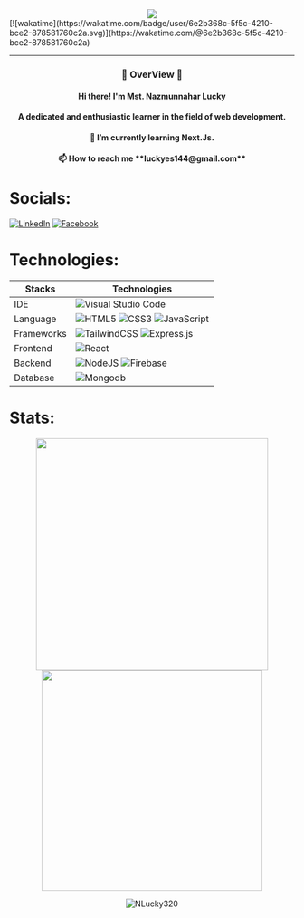 

<div align='center'><img src="https://i.ibb.co/vwT42cG/BANNER.jpg" /></div>
[![wakatime](https://wakatime.com/badge/user/6e2b368c-5f5c-4210-bce2-878581760c2a.svg)](https://wakatime.com/@6e2b368c-5f5c-4210-bce2-878581760c2a)
<hr>
<h3 align="center">🔰 OverView 🔰</h2>
<h4 align="center">Hi there! I'm Mst. Nazmunnahar Lucky</h1>
<h4 align="center">A dedicated and enthusiastic learner in the field of web development.</h3>
<h4 align="center">🌱 I’m currently learning Next.Js.</h3>
<h4 align="center">📫 How to reach me **luckyes144@gmail.com**</h3>
<!-- 
<a align="left"> <img src="https://komarev.com/ghpvc/?username=NLucky320&label=Profile%20views&color=0e75b6&style=flat" alt="NLucky320" /> </a>
-->
 
# Socials:
 [![LinkedIn](https://img.shields.io/badge/LinkedIn-%230077B5.svg?logo=linkedin&logoColor=white)](https://linkedin.com/in/mst-nazmunnahar-lucky)  [![Facebook](https://img.shields.io/badge/Facebook-%231877F2.svg?logo=Facebook&logoColor=white)](https://facebook.com/nazmunnahar.lucky.75) 

# Technologies:
| Stacks        | Technologies  |
| ------------- | ------------- |
| IDE           |![Visual Studio Code](https://img.shields.io/badge/Visual_Studio_Code-0078D4?style=for-the-badge&logo=visual%20studio%20code&logoColor=ffcd34)|
| Language      | ![HTML5](https://img.shields.io/badge/html5-%23E34F26.svg?style=for-the-badge&logo=html5&logoColor=white) ![CSS3](https://img.shields.io/badge/css3-%231572B6.svg?style=for-the-badge&logo=css3&logoColor=white) ![JavaScript](https://img.shields.io/badge/javascript-%23323330.svg?style=for-the-badge&logo=javascript&logoColor=white)|
| Frameworks    | ![TailwindCSS](https://img.shields.io/badge/tailwindcss-%2338B2AC.svg?style=for-the-badge&logo=tailwind-css&logoColor=white) ![Express.js](https://img.shields.io/badge/express.js-%23404d59.svg?style=for-the-badge&logo=express&logoColor=ffcd34)
| Frontend      |  ![React](https://img.shields.io/badge/react-%2320232a.svg?style=for-the-badge&logo=react&logoColor=white)|
| Backend       |![NodeJS](https://img.shields.io/badge/node.js-6DA55F?style=for-the-badge&logo=node.js&logoColor=white) ![Firebase](https://img.shields.io/badge/firebase-a08021?style=for-the-badge&logo=firebase&logoColor=ffcd34)|
| Database      |![Mongodb](https://img.shields.io/badge/MongoDB-4EA94B?style=for-the-badge&logo=mongodb&logoColor=white) |

# Stats:

<div align="center">
  
<img width="410" src="https://streak-stats.demolab.com/?user=NLucky320" />

<img width="390" src="https://github-readme-stats.vercel.app/api?username=NLucky320&show_icons=true&rank_icon=github" />
  
<p><img align="center" src="https://github-readme-stats.vercel.app/api/top-langs?username=NLucky320&show_icons=true&locale=en&layout=compact" alt="NLucky320" /></p>
</div>

<!--
**NLucky320/NLucky320** is a ✨ _special_ ✨ repository because its `README.md` (this file) appears on your GitHub profile.

Here are some ideas to get you started:

- 🔭 I’m currently working on ...
- 🌱 I’m currently learning ...
- 👯 I’m looking to collaborate on ...
- 🤔 I’m looking for help with ...
- 💬 Ask me about ...
- 📫 How to reach me: ...
- 😄 Pronouns: ...
- ⚡ Fun fact: ...
-->
